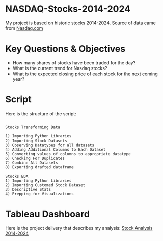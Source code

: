 # NASDAQ-Stocks-2014-2024

My project is based on historic stocks 2014-2024. Source of data came from [Nasdaq.com]((https://www.nasdaq.com/market-activity/quotes/historical))

# Key Questions & Objectives

* How many shares of stocks have been traded for the day?
* What is the current trend for Nasdaq stocks?
* What is the expected closing price of each stock for the next coming year?

# Script

Here is the structure of the script:

```

Stocks Transforming Data

1) Importing Python Libraries
2) Importing Stock Datasets
3) Observing Datatypes for all datasets
4) Adding Additional Columns to Each Dataset
5) Converting values of columns to appropriate datatype
6) Checking For Duplicates
7) Combine All Datasets
8) Exporting drafted dataframe

Stocks EDA
1) Importing Python Libraries
2) Importing Customed Stock Dataset
3) Descriptive Stats
4) Prepping for Visualizations

```
# Tableau Dashboard

Here is the project delivery that describes my analysis: [Stock Analysis 2014-2024]([https://public.tableau.com/app/profile/matthew3308/viz/CitiBikeRidesinNYCOperationalAnalysis2022-2024/Dashboard1?publish=yes](https://public.tableau.com/app/profile/matthew3308/viz/StockAnalysis2014-2024/StockAnalysis?publish=yes))
